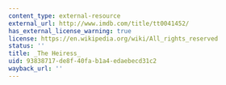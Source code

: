 ```yaml
---
content_type: external-resource
external_url: http://www.imdb.com/title/tt0041452/
has_external_license_warning: true
license: https://en.wikipedia.org/wiki/All_rights_reserved
status: ''
title: _The Heiress_
uid: 93838717-de8f-40fa-b1a4-edaebecd31c2
wayback_url: ''
---
```

